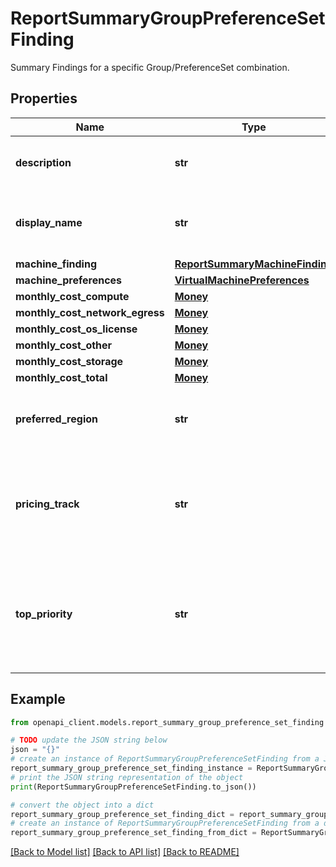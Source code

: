 # ReportSummaryGroupPreferenceSetFinding

Summary Findings for a specific Group/PreferenceSet combination.

## Properties

Name | Type | Description | Notes
------------ | ------------- | ------------- | -------------
**description** | **str** | Description for the Preference Set. | [optional] 
**display_name** | **str** | Display Name of the Preference Set | [optional] 
**machine_finding** | [**ReportSummaryMachineFinding**](ReportSummaryMachineFinding.md) |  | [optional] 
**machine_preferences** | [**VirtualMachinePreferences**](VirtualMachinePreferences.md) |  | [optional] 
**monthly_cost_compute** | [**Money**](Money.md) |  | [optional] 
**monthly_cost_network_egress** | [**Money**](Money.md) |  | [optional] 
**monthly_cost_os_license** | [**Money**](Money.md) |  | [optional] 
**monthly_cost_other** | [**Money**](Money.md) |  | [optional] 
**monthly_cost_storage** | [**Money**](Money.md) |  | [optional] 
**monthly_cost_total** | [**Money**](Money.md) |  | [optional] 
**preferred_region** | **str** | Target region for this Preference Set | [optional] 
**pricing_track** | **str** | Text describing the pricing track specified for this Preference Set | [optional] 
**top_priority** | **str** | Text describing the business priority specified for this Preference Set | [optional] 

## Example

```python
from openapi_client.models.report_summary_group_preference_set_finding import ReportSummaryGroupPreferenceSetFinding

# TODO update the JSON string below
json = "{}"
# create an instance of ReportSummaryGroupPreferenceSetFinding from a JSON string
report_summary_group_preference_set_finding_instance = ReportSummaryGroupPreferenceSetFinding.from_json(json)
# print the JSON string representation of the object
print(ReportSummaryGroupPreferenceSetFinding.to_json())

# convert the object into a dict
report_summary_group_preference_set_finding_dict = report_summary_group_preference_set_finding_instance.to_dict()
# create an instance of ReportSummaryGroupPreferenceSetFinding from a dict
report_summary_group_preference_set_finding_from_dict = ReportSummaryGroupPreferenceSetFinding.from_dict(report_summary_group_preference_set_finding_dict)
```
[[Back to Model list]](../README.md#documentation-for-models) [[Back to API list]](../README.md#documentation-for-api-endpoints) [[Back to README]](../README.md)


